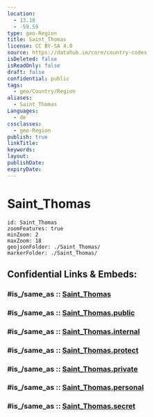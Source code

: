 ```yaml
---
location:
  - 13.18
  - -59.59
type: geo-Region
title: Saint_Thomas
license: CC BY-SA 4.0
source: https://datahub.io/core/country-codes
isDeleted: false
isReadOnly: false
draft: false
confidential: public
tags:
  - geo/Country/Region
aliases:
  - Saint_Thomas
Languages:
  - de
cssclasses:
  - geo-Region
publish: true
linkTitle:
keywords:
layout:
publishDate:
expiryDate:
---
```


# Saint_Thomas

```leaflet
id: Saint_Thomas
zoomFeatures: true 
minZoom: 2 
maxZoom: 18
geojsonFolder: ./Saint_Thomas/
markerFolder: ./Saint_Thomas/
```


## Confidential Links & Embeds: 

### #is_/same_as :: [Saint_Thomas](/_Standards/Earth/Continent/America~Caribbean/Barbados/Provinces~Barbados/Saint_Thomas.md) 

### #is_/same_as :: [Saint_Thomas.public](/_public/Earth/Continent/America~Caribbean/Barbados/Provinces~Barbados/Saint_Thomas.public.md) 

### #is_/same_as :: [Saint_Thomas.internal](/_internal/Earth/Continent/America~Caribbean/Barbados/Provinces~Barbados/Saint_Thomas.internal.md) 

### #is_/same_as :: [Saint_Thomas.protect](/_protect/Earth/Continent/America~Caribbean/Barbados/Provinces~Barbados/Saint_Thomas.protect.md) 

### #is_/same_as :: [Saint_Thomas.private](/_private/Earth/Continent/America~Caribbean/Barbados/Provinces~Barbados/Saint_Thomas.private.md) 

### #is_/same_as :: [Saint_Thomas.personal](/_personal/Earth/Continent/America~Caribbean/Barbados/Provinces~Barbados/Saint_Thomas.personal.md) 

### #is_/same_as :: [Saint_Thomas.secret](/_secret/Earth/Continent/America~Caribbean/Barbados/Provinces~Barbados/Saint_Thomas.secret.md)

